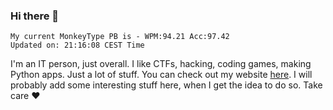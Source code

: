 ### Hi there 👋
<!-- PB START -->
```
My current MonkeyType PB is - WPM:94.21 Acc:97.42
Updated on: 21:16:08 CEST Time
```
<!-- PB END -->
I'm an IT person, just overall. I like CTFs, hacking, coding games, making Python apps. Just a lot of stuff.
You can check out my website [here](https://skill3472.github.io/).
I will probably add some interesting stuff here, when I get the idea to do so. Take care ❤️
